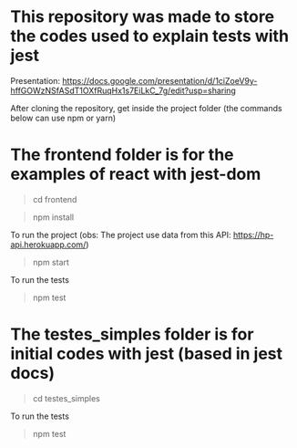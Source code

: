 # This repository was made to store the codes used to explain tests with jest

Presentation: https://docs.google.com/presentation/d/1ciZoeV9y-hffGOWzNSfASdT1OXfRuqHx1s7EiLkC_7g/edit?usp=sharing 

After cloning the repository, get inside the project folder (the commands below can use npm or yarn)

# The frontend folder is for the examples of react with jest-dom

> cd frontend

> npm install

To run the project (obs: The project use data from this API: https://hp-api.herokuapp.com/)

> npm start

To run the tests

> npm test

# The testes_simples folder is for initial codes with jest (based in jest docs)

> cd testes_simples

To run the tests

> npm test

